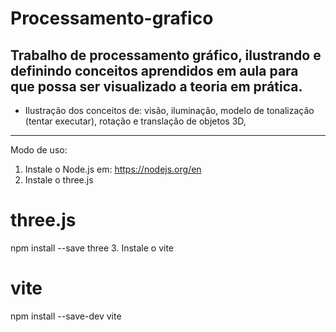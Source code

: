 # Processamento-grafico
Trabalho de processamento gráfico, ilustrando e definindo conceitos aprendidos em aula para que possa ser visualizado a teoria em prática.
-----------------------------------------------------------------
- Ilustração dos conceitos de: visão, iluminação, modelo de tonalização (tentar executar), rotação e translação de objetos 3D,

-----------------------------------------------------------------
Modo de uso:
1. Instale o Node.js em: https://nodejs.org/en
2. Instale o three.js
# three.js
npm install --save three
3. Instale o vite
# vite
npm install --save-dev vite
